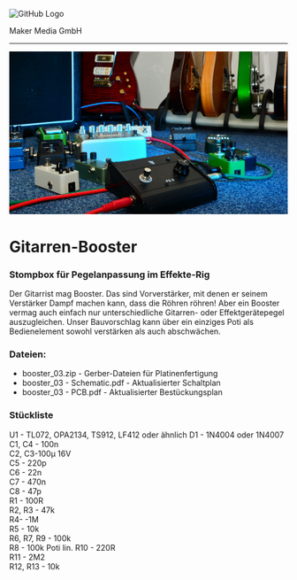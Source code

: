![GitHub Logo](http://www.heise.de/make/icons/make_logo.png)

Maker Media GmbH

***

![Picture](https://github.com/MakeMagazinDE/Gitarren-Booster/blob/main/aufm_gh.JPG) 

# Gitarren-Booster

### Stompbox für Pegelanpassung im Effekte-Rig

Der Gitarrist mag Booster. Das sind Vorverstärker, mit denen er seinem Verstärker Dampf machen kann, dass die Röhren röhren! Aber ein Booster vermag auch einfach nur unterschiedliche Gitarren- oder Effektgerätepegel auszugleichen. Unser Bauvorschlag kann über ein einziges Poti als Bedienelement sowohl verstärken als auch abschwächen.

### Dateien:

* booster_03.zip - Gerber-Dateien für Platinenfertigung
* booster_03 - Schematic.pdf - Aktualisierter Schaltplan
* booster_03 - PCB.pdf - Aktualisierter Bestückungsplan

### Stückliste
 U1 - TL072, OPA2134, TS912, LF412 oder ähnlich
 D1 - 1N4004 oder 1N4007
 C1, C4 - 100n     
 C2, C3-100µ 16V         
 C5 - 220p       
 C6 - 22n       
 C7 - 470n       
 C8 - 47p       
 R1 - 100R       
 R2, R3 - 47k       
 R4- -1M       
 R5 - 10k       
 R6, R7, R9 - 100k      
 R8 - 100k Poti lin.
 R10 - 220R      
 R11 - 2M2      
 R12, R13 - 10k       
 

